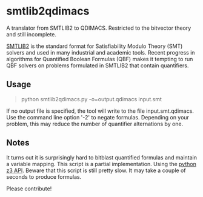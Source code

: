 # smtlib2qdimacs

A translator from SMTLIB2 to QDIMACS. Restricted to the bitvector theory and still incomplete. 

[SMTLIB2](http://smtlib.cs.uiowa.edu/) is the standard format for Satisfiability Modulo Theory (SMT) solvers and used in many industrial and academic tools. Recent progress in algorithms for Quantified Boolean Formulas (QBF) makes it tempting to run QBF solvers on problems formulated in SMTLIB2 that contain quantifiers. 

## Usage

> python smtlib2qdimacs.py -o=output.qdimacs input.smt

If no output file is specified, the tool will write to the file input.smt.qdimacs. Use the command line option '-2' to negate formulas. Depending on your problem, this may reduce the number of quantifier alternations by one. 

## Notes

It turns out it is surprisingly hard to bitblast quantified formulas and maintain a variable mapping. This script is a partial implementation. Using the [python z3 API](https://z3prover.github.io/api/html/z3.html). Beware that this script is still pretty slow. It may take a couple of seconds to produce formulas. 

Please contribute!

